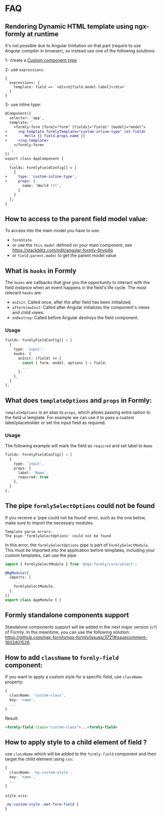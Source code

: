 # FAQ

## Rendering Dynamic HTML template using ngx-formly at runtime

it's not possible due to Angular limitation on that part (require to use Angular compiler in browser),
so instead use one of the following solutions:

1- create a [Custom component type](./guide/custom-formly-field)

2- use `expressions`:

```
{
  expressions: {
    template: field => `<div>${field.model.label}</div>`
  }
}
```

3- use inline type:

```patch
@Component({
  selector: 'app',
  template: `
    <formly-form [form]="form" [fields]="fields" [model]="model">
+     <ng-template formlyTemplate="custom-inline-type" let-field>
+        Hello {{ field.props.name }}
+     </ng-template>
    </formly-form>
  `,
})
export class AppComponent {
  ...
  fields: FormlyFieldConfig[] = [
    {
+     type: 'custom-inline-type',
+     props: {
        name: 'World !!!',
      }
    }
  ];
}
```

## How to access to the parent field model value:

To access into the main model you have to use:
- `formState`
- or use the `this.model` defined on your main component, see https://stackblitz.com/edit/angular-formly-6nvp4q
- or `field.parent.model` to get the parent model value

## What is `hooks` in Formly

The `hooks` are callbacks that give you the opportunity to interact with the field instance when an event happens in the field's life cycle.
The most relevant `hooks` are:

- `onInit`: Called once, after the after field has been initialized;
- `afterViewInit`: Called after Angular initializes the component's views and child views.
- `onDestroy`: Called before Angular destroys the field component.

### Usage

```ts
fields: FormlyFieldConfig[] = [
  {
    type: 'input',
    hooks: {
      onInit: (field) => {
        const { form, model, options } = field;
        ...
      },
    },
  }
];
```

## What does `templateOptions` and `props` in Formly:

`templateOptions` is an alias to `props`, which allows passing extra option to the field ui template. For example we can use it to pass a custom label/placeholder or set the input field as required.

### Usage

The following example will mark the field as `required` and set label to `Name`

```ts
fields: FormlyFieldConfig[] = [
  {
    type: 'input',
    props: {
      label: 'Name',
      required: true
    },
  }
];
```

## The pipe `formlySelectOptions` could not be found

If you receive a 'pipe could not be found' error, such as the one below, make sure to import the necessary modules.

```
Template parse errors:
The pipe 'formlySelectOptions' could not be found
```

In this error, the `formlySelectOptions` pipe is part of `FormlySelectModule`. This must be imported into the application before templates, including your custom templates, can use the pipe.

```typescript
import { FormlySelectModule } from '@ngx-formly/core/select';

@NgModule({
  imports: [
    ...
    FormlySelectModule,
  ],
})
export class AppModule { }
```

## Formly standalone components support

Standalone components support will be added in the next major version (`v7`) of Formly.
In the meantime, you can use the following solution: https://github.com/ngx-formly/ngx-formly/issues/3721#issuecomment-1602401526.

## How to add `className` to `formly-field` component:

If you want to apply a custom style for a specific field, use `className` property:

```ts
{
  className: 'custom-class',
  key: 'name',
  ...
}
```

Result:

```html
<formly-field class="custom-class">...<formly-field>
```

## How to apply style to a child element of field ?

use `className` which will be added to the `formly-field` component and then target the child element using `css`:

```ts
{
  className: 'my-custom-style',
  key: 'name',
  ...
}
```

`style.scss`:

```scss
.my-custom-style .mat-form-field {
}
```
